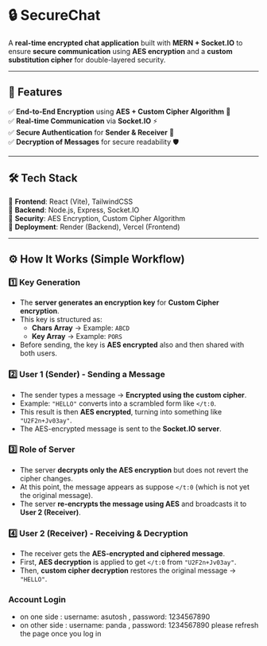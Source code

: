 # 🔒 SecureChat  
A **real-time encrypted chat application** built with **MERN + Socket.IO** to ensure **secure communication** using **AES encryption** and a **custom substitution cipher** for double-layered security.  

---

## 🚀 Features  
✅ **End-to-End Encryption** using **AES + Custom Cipher Algorithm** 🔐  
✅ **Real-time Communication** via **Socket.IO** ⚡  
✅ **Secure Authentication** for **Sender & Receiver** 🔑  
✅ **Decryption of Messages** for secure readability 🛡️  

---

## 🛠 Tech Stack  
📌 **Frontend**: React (Vite), TailwindCSS  
📌 **Backend**: Node.js, Express, Socket.IO  
📌 **Security**: AES Encryption, Custom Cipher Algorithm  
📌 **Deployment**: Render (Backend), Vercel (Frontend)  

---

## ⚙️ How It Works (Simple Workflow)  

### 1️⃣ **Key Generation**  
- The **server generates an encryption key** for **Custom Cipher encryption**.  
- This key is structured as:  
  - **Chars Array** → Example: `ABCD`  
  - **Key Array** → Example: `PORS`  
- Before sending, the key is **AES encrypted** also and then shared with both users.  

### 2️⃣ **User 1 (Sender) - Sending a Message**  
- The sender types a message → **Encrypted using the custom cipher**.  
- Example: `"HELLO"` converts into a scrambled form like `</t:0`.  
- This result is then **AES encrypted**, turning into something like `"U2F2n+Jv03ay"`.  
- The AES-encrypted message is sent to the **Socket.IO server**.  

### 3️⃣ **Role of Server**  
- The server **decrypts only the AES encryption** but does not revert the cipher changes.  
- At this point, the message appears as suppose `</t:0` (which is not yet the original message).  
- The server **re-encrypts the message using AES** and broadcasts it to **User 2 (Receiver)**.  

### 4️⃣ **User 2 (Receiver) - Receiving & Decryption**  
- The receiver gets the **AES-encrypted and ciphered message**.  
- First, **AES decryption** is applied to get `</t:0` from `"U2F2n+Jv03ay"`.  
- Then, **custom cipher decryption** restores the original message → `"HELLO"`.  


### Account Login
- on one side :
        username: asutosh , password: 1234567890
- on other side :
        username: panda , password: 1234567890
please refresh the page once you log in
